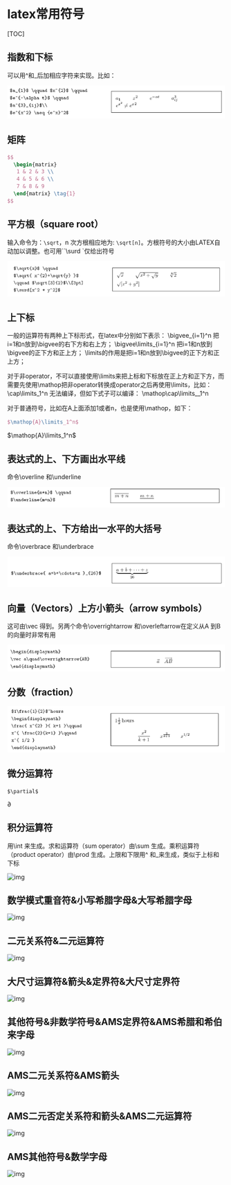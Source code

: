 # latex常用符号

[TOC]

## 指数和下标

可以用^和_后加相应字符来实现。比如：

![img](foot.gif)

## 矩阵

```latex
$$
  \begin{matrix}
   1 & 2 & 3 \\
   4 & 5 & 6 \\
   7 & 8 & 9
  \end{matrix} \tag{1}
$$
```



## 平方根（square root）

输入命令为：`\sqrt`，n 次方根相应地为: `\sqrt[n]`。方根符号的大小由LATEX自动加以调整。也可用``\surd `仅给出符号

![img](sqrt.GIF)

## 上下标

  一般的运算符有两种上下标形式，在latex中分别如下表示：
\bigvee_{i=1}^n    把i=1和n放到\bigvee的右下方和右上方；
\bigvee\limits_{i=1}^n   把i=1和n放到\bigvee的正下方和正上方；
\limits的作用是把i=1和n放到\bigvee的正下方和正上方；

对于非operator，不可以直接使用\limits来把上标和下标放在正上方和正下方，而需要先使用\mathop把非operator转换成operator之后再使用\limits，比如：
\cap\limits_1^n 无法编译，但如下式子可以编译：
\mathop\cap\limits__1^n

对于普通符号，比如在A上面添加1或者n，也是使用\mathop，如下：

```latex
$\mathop{A}\limits_1^n$
```

  $\mathop{A}\limits_1^n$

## 表达式的上、下方画出水平线

命令\overline 和\underline 

![img](overline.GIF)

## 表达式的上、下方给出一水平的大括号

命令\overbrace 和\underbrace 

![img](brace.GIF)

## 向量（Vectors）上方小箭头（arrow symbols）

这可由\vec 得到。另两个命令\overrightarrow 和\overleftarrow在定义从A 到B 的向量时非常有用

![img](vec.GIF)

## 分数（fraction）

![img](frac.GIF)

## 微分运算符

```$\partial$```

$\partial$



## 积分运算符

用\int 来生成。求和运算符（sum operator）由\sum 生成。乘积运算符（product operator）由\prod 生成。上限和下限用^ 和_来生成，类似于上标和下标

![img](int.GIF)



## 数学模式重音符&小写希腊字母&大写希腊字母

![img](1.GIF)

## 二元关系符&二元运算符

![img](2.GIF)

## 大尺寸运算符&箭头&定界符&大尺寸定界符

![img](3.GIF)

## 其他符号&非数学符号&AMS定界符&AMS希腊和希伯来字母

![img](4.GIF)

## AMS二元关系符&AMS箭头

![img](5.GIF)

## AMS二元否定关系符和箭头&AMS二元运算符

![img](6.GIF)

## AMS其他符号&数学字母

![img](7.GIF)